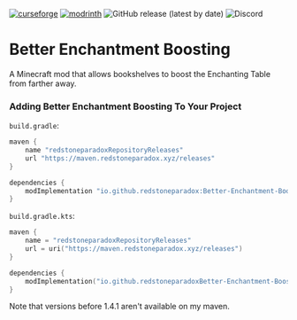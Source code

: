 [![curseforge](https://img.shields.io/badge/-CurseForge-gray?style=for-the-badge&logo=curseforge&labelColor=orange)](https://www.curseforge.com/minecraft/mc-mods/better-enchantment-boosting)
[![modrinth](https://img.shields.io/badge/-modrinth-gray?style=for-the-badge&labelColor=green&labelWidth=15&logo=appveyor&logoColor=white)](https://modrinth.com/mod/better-enchantment-boosting)
![GitHub release (latest by date)](https://img.shields.io/github/v/release/RedstoneParadox/Better-Enchantment-Boosting?logo=github&style=for-the-badge)
![Discord](https://img.shields.io/discord/686427164962455560?label=Discord&style=for-the-badge)

# Better Enchantment Boosting

A Minecraft mod that allows bookshelves to boost the Enchanting Table from farther away.

### Adding Better Enchantment Boosting To Your Project

`build.gradle`:

```gradle
maven {
    name "redstoneparadoxRepositoryReleases"
    url "https://maven.redstoneparadox.xyz/releases"
}

dependencies {
    modImplementation "io.github.redstoneparadox:Better-Enchantment-Boosting:<version>"
}
```

`build.gradle.kts`:

```kotlin
maven {
    name = "redstoneparadoxRepositoryReleases"
    url = uri("https://maven.redstoneparadox.xyz/releases")
}

dependencies {
	modImplementation("io.github.redstoneparadoxBetter-Enchantment-Boosting:<version>")
}
```

Note that versions before 1.4.1 aren't available on my maven.
